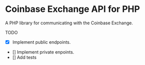 # Coinbase Exchange API for PHP

A PHP library for communicating with the Coinbase Exchange.

TODO
- [x] Implement public endpoints.
- [] Implement private enpoints.
- [] Add tests
